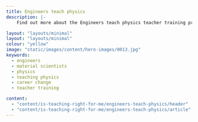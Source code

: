 ```yaml
---
title: Engineers teach physics
description: |-
    Find out more about the Engineers teach physics teacher training programme for engineers and material scientists who want to teach physics.

layout: "layouts/minimal"
layout: "layouts/minimal"
colour: "yellow"
image: "static/images/content/hero-images/0013.jpg"
keywords:
  - engineers
  - material scientists
  - physics
  - teaching physics
  - career change
  - teacher training

content:
  - "content/is-teaching-right-for-me/engineers-teach-physics/header"
  - "content/is-teaching-right-for-me/engineers-teach-physics/article"
---
```



